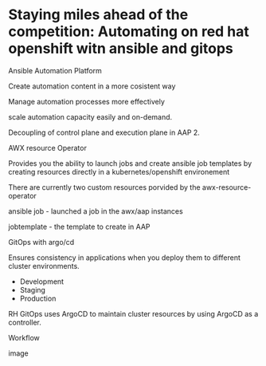 # Staying miles ahead of the competition: Automating on red hat openshift witn ansible and gitops

Ansible Automation Platform

Create automation content in a more cosistent way

Manage automation processes more effectively

scale automation capacity easily and on-demand.

Decoupling of control plane and execution plane in AAP 2.

AWX resource Operator

Provides you the ability to launch jobs and create ansible job templates by creating resources directly in a kubernetes/openshift environement

There are currently two custom resources porvided by the awx-resource-operator

ansible job - launched a job in the awx/aap instances

jobtemplate -  the template to create in AAP

GitOps with argo/cd

Ensures consistency in applications when you deploy them to different cluster environments.

- Development
- Staging
- Production

RH GitOps uses ArgoCD to maintain cluster resources by using ArgoCD as a controller.

Workflow

image